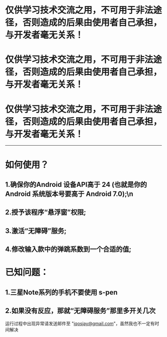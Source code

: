 
# 仅供学习技术交流之用，不可用于非法途径，否则造成的后果由使用者自己承担，与开发者毫无关系！

# 仅供学习技术交流之用，不可用于非法途径，否则造成的后果由使用者自己承担，与开发者毫无关系！

# 仅供学习技术交流之用，不可用于非法途径，否则造成的后果由使用者自己承担，与开发者毫无关系！

---

# 如何使用？

## 1.确保你的Android 设备API高于 24 (也就是你的Android 系统版本号要高于 Android 7.0);\n

## 2.授予该程序“悬浮窗”权限;

## 3.激活“无障碍”服务;

## 4.修改输入款中的弹跳系数到一个合适的值;


# 已知问题：

## 1.三星Note系列的手机不要使用 s-pen

## 2.如果没有反应，那就“无障碍服务”那里多开关几次


运行过程中出现异常请发送邮件至 "iqosjay@gmail.com"，虽然我也不一定有时间解决

